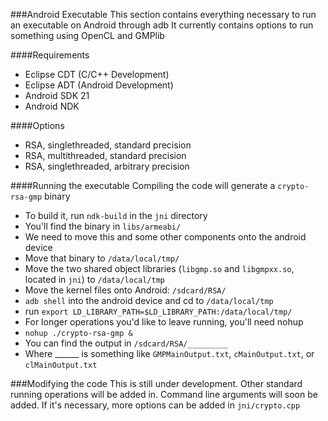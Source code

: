 ###Android Executable
This section contains everything necessary to run an executable on Android through adb
It currently contains options to run something using OpenCL and GMPlib

####Requirements
* Eclipse CDT (C/C++ Development)
* Eclipse ADT (Android Development)
* Android SDK 21
* Android NDK

####Options
* RSA, singlethreaded, standard precision
* RSA, multithreaded, standard precision
* RSA, singlethreaded, arbitrary precision

####Running the executable
Compiling the code will generate a `crypto-rsa-gmp` binary
* To build it, run `ndk-build` in the `jni` directory
* You'll find the binary in `libs/armeabi/`
* We need to move this and some other components onto the android device
* Move that binary to `/data/local/tmp/`
* Move the two shared object libraries 
           (`libgmp.so` and `libgmpxx.so`, located in `jni`) to `/data/local/tmp`
* Move the kernel files onto Android: `/sdcard/RSA/`
* `adb shell` into the android device and cd to `/data/local/tmp`
* run `export LD_LIBRARY_PATH=$LD_LIBRARY_PATH:/data/local/tmp/`
* For longer operations you'd like to leave running, you'll need nohup
* `nohup ./crypto-rsa-gmp &`
* You can find the output in `/sdcard/RSA/_________`
* Where ______ is something like `GMPMainOutput.txt`, `cMainOutput.txt`, or `clMainOutput.txt`

###Modifying the code
This is still under development. Other standard running operations will be added in.
Command line arguments will soon be added.
If it's necessary, more options can be added in `jni/crypto.cpp`



